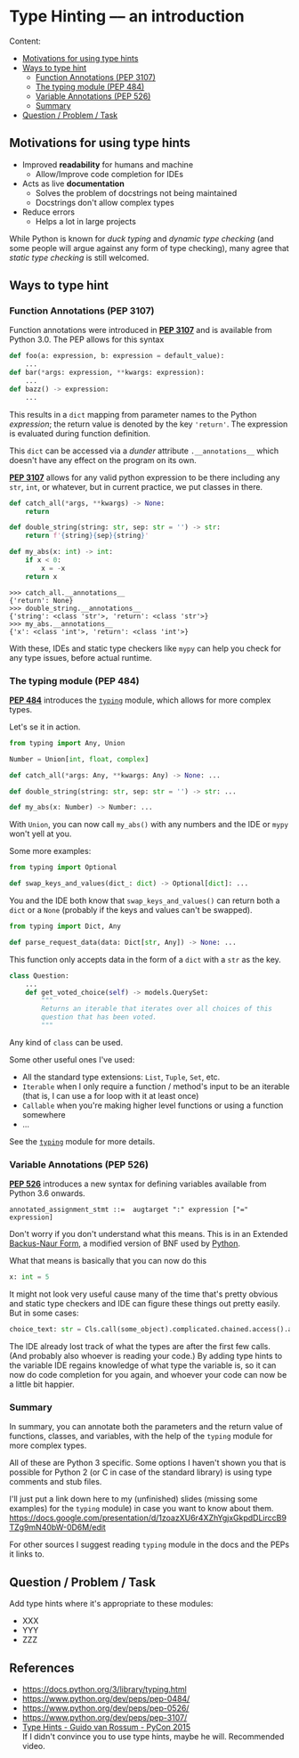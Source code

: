 # Type Hinting –– an introduction

Content:

- [Motivations for using type hints](#motivations-for-using-type-hints)
- [Ways to type hint](#ways-to-type-hint)
  - [Function Annotations (PEP 3107)](#function-annotations-pep-3107)
  - [The typing module (PEP 484)](#the-typing-module-pep-484)
  - [Variable Annotations (PEP 526)](#variable-annotations-pep-526)
  - [Summary](#summary)
- [Question / Problem / Task](#question--problem--task)

## Motivations for using type hints

- Improved **readability** for humans and machine
  * Allow/Improve code completion for IDEs
- Acts as live **documentation**
  * Solves the problem of docstrings not being maintained
  * Docstrings don't allow complex types
- Reduce errors
  * Helps a lot in large projects

While Python is known for _duck typing_ and _dynamic type checking_ (and some people
will argue against any form of type checking), many agree that _static type checking_
is still welcomed. 

## Ways to type hint

### Function Annotations (PEP 3107)

Function annotations were introduced in [**PEP 3107**](https://www.python.org/dev/peps/pep-3107/)
and is available from Python 3.0.
The PEP allows for this syntax

```python
def foo(a: expression, b: expression = default_value):
    ...
def bar(*args: expression, **kwargs: expression):
    ...
def bazz() -> expression:
    ...
```

This results in a `dict` mapping from parameter names to the Python _expression_; 
the return value is denoted by the key `'return'`. The expression is evaluated
during function definition.

This `dict` can be accessed via a _dunder_ attribute `.__annotations__` which 
doesn't have any effect on the program on its own.

[**PEP 3107**](https://www.python.org/dev/peps/pep-3107/) 
allows for any valid python expression to be there including any `str`, 
`int`, or whatever, but in current practice, we put classes in there.

```python
def catch_all(*args, **kwargs) -> None:
    return

def double_string(string: str, sep: str = '') -> str:
    return f'{string}{sep}{string}'

def my_abs(x: int) -> int:
    if x < 0:
        x = -x
    return x
```

```
>>> catch_all.__annotations__
{'return': None}
>>> double_string.__annotations__
{'string': <class 'str'>, 'return': <class 'str'>}
>>> my_abs.__annotations__
{'x': <class 'int'>, 'return': <class 'int'>}
```

With these, IDEs and static type checkers like `mypy` can help you check for 
any type issues, before actual runtime.

### The typing module (PEP 484)

[**PEP 484**](https://www.python.org/dev/peps/pep-0484/) introduces the 
[`typing`](https://docs.python.org/3/library/typing.html) module,
which allows for more complex types.

Let's se it in action.

```python
from typing import Any, Union

Number = Union[int, float, complex]

def catch_all(*args: Any, **kwargs: Any) -> None: ...

def double_string(string: str, sep: str = '') -> str: ...

def my_abs(x: Number) -> Number: ...
```

With `Union`, you can now call `my_abs()` with any numbers and the IDE or `mypy`
won't yell at you.

Some more examples:

```python
from typing import Optional

def swap_keys_and_values(dict_: dict) -> Optional[dict]: ...
```

You and the IDE both know that `swap_keys_and_values()` can return both a `dict`
or a `None` (probably if the keys and values can't be swapped).

```python
from typing import Dict, Any

def parse_request_data(data: Dict[str, Any]) -> None: ...
```

This function only accepts data in the form of a `dict` with a `str` as the key.

```python
class Question:
    ...
    def get_voted_choice(self) -> models.QuerySet:
        """
        Returns an iterable that iterates over all choices of this
        question that has been voted.
        """
```

Any kind of `class` can be used.

Some other useful ones I've used:
- All the standard type extensions: `List`, `Tuple`, `Set`, etc.
- `Iterable` when I only require a function / method's input to be an iterable
  (that is, I can use a for loop with it at least once)
- `Callable` when you're making higher level functions or using a function somewhere
- ...

See the [`typing`](https://docs.python.org/3/library/typing.html) module for more details.

### Variable Annotations (PEP 526)

[**PEP 526**](https://www.python.org/dev/peps/pep-0526/) introduces a new syntax
for defining variables available from Python 3.6 onwards.

```bnf
annotated_assignment_stmt ::=  augtarget ":" expression ["=" expression]
```

Don't worry if you don't understand what this means. This is in an Extended 
[Backus-Naur Form](https://en.wikipedia.org/wiki/Backus%E2%80%93Naur_form), a 
modified version of BNF used by [Python](https://docs.python.org/3.7/reference/introduction.html#notation).

What that means is basically that you can now do this

```python
x: int = 5
```

It might not look very useful cause many of the time that's pretty obvious and
static type checkers and IDE can figure these things out pretty easily. But in
some cases: 

```python
choice_text: str = Cls.call(some_object).complicated.chained.access().andfunc().calls['choice_text']
```

The IDE already lost track of what the types are after the first few calls. (And
probably also whoever is reading your code.) By adding type hints to the variable
IDE regains knowledge of what type the variable is, so it can now do code
completion for you again, and whoever your code can now be a little bit happier.

### Summary

In summary, you can annotate both the parameters and the return value of 
functions, classes, and variables, with the help of the `typing` module for more
complex types.

All of these are Python 3 specific. Some options I haven't shown you that is 
possible for Python 2 (or C in case of the standard library) is using type 
comments and stub files.

I'll just put a link down here to my (unfinished) slides (missing some examples)
for the `typing` module) in case you want to know about them.
https://docs.google.com/presentation/d/1zoazXU6r4XZhYgjxGkpdDLirccB9TZg9mN40bW-0D6M/edit

For other sources I suggest reading `typing` module in the docs and the PEPs it 
links to.

## Question / Problem / Task

Add type hints where it's appropriate to these modules:

- XXX
- YYY
- ZZZ

## References

- https://docs.python.org/3/library/typing.html
- https://www.python.org/dev/peps/pep-0484/
- https://www.python.org/dev/peps/pep-0526/
- https://www.python.org/dev/peps/pep-3107/
- [Type Hints - Guido van Rossum - PyCon 2015](https://www.youtube.com/watch?v=2wDvzy6Hgxg)  
  If I didn't convince you to use type hints, maybe he will. Recommended video.
